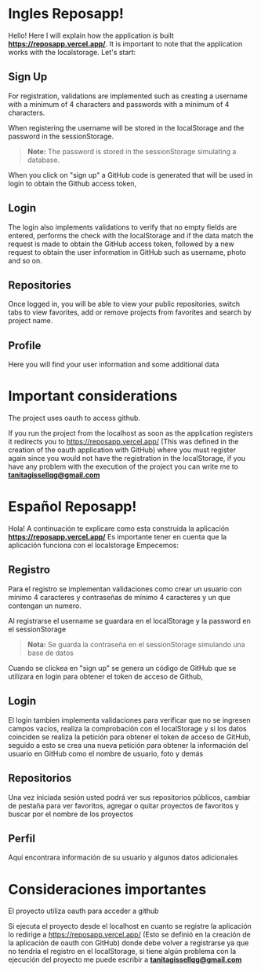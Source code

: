 # Ingles Reposapp!

Hello! Here I will explain how the application is built **https://reposapp.vercel.app/**.
It is important to note that the application works with the localstorage.
Let's start:

## Sign Up

For registration, validations are implemented such as creating a username with a minimum of 4 characters and passwords with a minimum of 4 characters.

When registering the username will be stored in the localStorage and the password in the sessionStorage.

> **Note:** The password is stored in the sessionStorage simulating a database.

When you click on "sign up" a GitHub code is generated that will be used in login to obtain the Github access token,

## Login

The login also implements validations to verify that no empty fields are entered, performs the check with the localStorage and if the data match the request is made to obtain the GitHub access token, followed by a new request to obtain the user information in GitHub such as username, photo and so on.

## Repositories

Once logged in, you will be able to view your public repositories, switch tabs to view favorites, add or remove projects from favorites and search by project name.

## Profile

Here you will find your user information and some additional data

# Important considerations

The project uses oauth to access github.

If you run the project from the localhost as soon as the application registers it redirects you to https://reposapp.vercel.app/ (This was defined in the creation of the oauth application with GitHub) where you must register again since you would not have the registration in the localStorage, if you have any problem with the execution of the project you can write me to **tanitagissellqg@gmail.com**

# Español Reposapp!

Hola! A continuación te explicare como esta construida la aplicación **https://reposapp.vercel.app/**
Es importante tener en cuenta que la aplicación funciona con el localstorage
Empecemos:

## Registro

Para el registro se implementan validaciones como crear un usuario con mínimo 4 caracteres y contraseñas de mínimo 4 caracteres y un que contengan un numero.

Al registrarse el username se guardara en el localStorage y la password en el sessionStorage

> **Nota:** Se guarda la contraseña en el sessionStorage simulando una base de datos

Cuando se clickea en "sign up" se genera un código de GitHub que se utilizara en login para obtener el token de acceso de Github,

## Login

El login tambien implementa validaciones para verificar que no se ingresen campos vacíos, realiza la comprobación con el localStorage y si los datos coinciden se realiza la petición para obtener el token de acceso de GitHub, seguido a esto se crea una nueva petición para obtener la información del usuario en GitHub como el nombre de usuario, foto y demás

## Repositorios

Una vez iniciada sesión usted podrá ver sus repositorios públicos, cambiar de pestaña para ver favoritos, agregar o quitar proyectos de favoritos y buscar por el nombre de los proyectos

## Perfil

Aquí encontrara información de su usuario y algunos datos adicionales

# Consideraciones importantes

El proyecto utiliza oauth para acceder a github

Si ejecuta el proyecto desde el localhost en cuanto se registre la aplicación lo redirige a https://reposapp.vercel.app/ (Esto se definió en la creación de la aplicación de oauth con GitHub) donde debe volver a registrarse ya que no tendría el registro en el localStorage, si tiene algún problema con la ejecución del proyecto me puede escribir a **tanitagissellqg@gmail.com**
